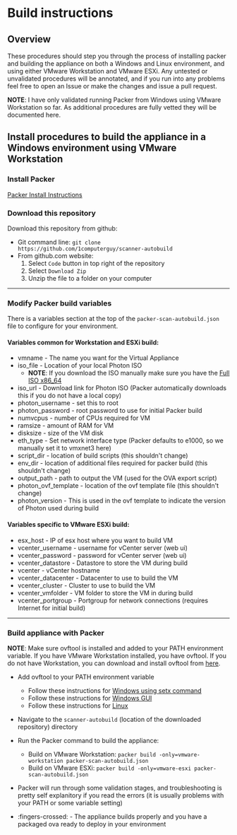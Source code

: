 # Build instructions

## Overview
These procedures should step you through the process of installing packer and building the appliance on both a Windows and Linux environment, and using either VMware Workstation and VMware ESXi. Any untested or unvalidated procedures will be annotated, and if you run into any problems feel free to open an Issue or make the changes and issue a pull request.

__NOTE__: I have only validated running Packer from Windows using VMware Workstation so far. As additional procedures are fully vetted they will be documented here.

## Install procedures to build the appliance in a Windows environment using VMware Workstation

### Install Packer

[Packer Install Instructions](https://learn.hashicorp.com/tutorials/packer/getting-started-install)

### Download this repository

Download this repository from github:

 * Git command line: `git clone https://github.com/1computerguy/scanner-autobuild`
 * From github.com website:
   1) Select `Code` button in top right of the repository
   2) Select `Download Zip`
   3) Unzip the file to a folder on your computer

---

### Modify Packer build variables
There is a variables section at the top of the `packer-scan-autobuild.json` file to configure for your environment.

#### Variables common for Workstation and ESXi build:

  * vmname - The name you want for the Virtual Appliance
  * iso_file - Location of your local Photon ISO
    - __NOTE__: If you download the ISO manually make sure you have the [Full ISO x86_64](https://packages.vmware.com/photon/3.0/Rev3/iso/photon-3.0-a383732.iso)
  * iso_url - Download link for Photon ISO (Packer automatically downloads this if you do not have a local copy)
  * photon_username - set this to root
  * photon_password - root password to use for initial Packer build
  * numvcpus - number of CPUs required for VM
  * ramsize - amount of RAM for VM
  * disksize - size of the VM disk
  * eth_type - Set network interface type (Packer defaults to e1000, so we manually set it to vmxnet3 here)
  * script_dir - location of build scripts (this shouldn't change)
  * env_dir - location of additional files required for packer build (this shouldn't change)
  * output_path - path to output the VM (used for the OVA export script)
  * photon_ovf_template - location of the ovf template file (this shouldn't change)
  * photon_version - This is used in the ovf template to indicate the version of Photon used during build

#### Variables specific to VMware ESXi build:

  * esx_host - IP of esx host where you want to build VM
  * vcenter_username - username for vCenter server (web ui)
  * vcenter_password - password for vCenter server (web ui)
  * vcenter_datastore - Datastore to store the VM during build
  * vcenter - vCenter hostname
  * vcenter_datacenter - Datacenter to use to build the VM
  * vcenter_cluster - Cluster to use to build the VM
  * vcenter_vmfolder - VM folder to store the VM in during build
  * vcenter_portgroup - Portgroup for network connections (requires Internet for initial build)

---

### Build appliance with Packer
__NOTE__: Make sure ovftool is installed and added to your PATH environment variable. If you have VMware Workstation installed, you have ovftool. If you do not have Workstation, you can download and install ovftool from [here](https://code.vmware.com/web/tool/4.4.0/ovf).

  * Add ovftool to your PATH environment variable
    - Follow these instructions for [Windows using setx command](https://www.windows-commandline.com/set-path-command-line/)
    - Follow these instructions for [Windows GUI](https://docs.alfresco.com/4.2/tasks/fot-addpath.html)
    - Follow these instructions for [Linux](https://www.baeldung.com/linux/path-variable)

  * Navigate to the `scanner-autobuild` (location of the downloaded repository) directory
  * Run the Packer command to build the appliance:
    - Build on VMware Workstation: `packer build -only=vmware-workstation packer-scan-autobuild.json`
    - Build on VMware ESXi: `packer build -only=vmware-esxi packer-scan-autobuild.json`
  * Packer will run through some validation stages, and troubleshooting is pretty self explanitory if you read the errors (it is usually problems with your PATH or some variable setting)
  * :fingers-crossed: - The appliance builds properly and you have a packaged ova ready to deploy in your environment
  
  
